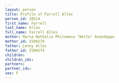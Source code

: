 ```yaml
---
layout: person
title: Profile of Farrell Alles
person_id: I0514
first_name: Farrell
last_name: Alles
full_name: Farrell Alles
mother: Maria Nathalia Philomena "Netta" Anandappa
mother_id: I500170
father: Lenny Alles
father_id: I500174
children:
children_ids:
partners:
partner_ids:
sex: F
---
```


